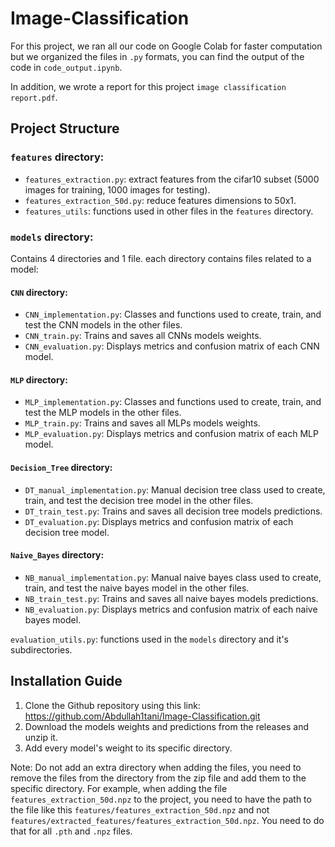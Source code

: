 # Image-Classification

For this project, we ran all our code on Google Colab for faster computation but we organized the files in `.py` formats, you can find the output of the code in `code_output.ipynb`. 

In addition, we wrote a report for this project `image classification report.pdf`.

## Project Structure

### `features` directory: 

- `features_extraction.py`: extract features from the cifar10 subset (5000 images for training, 1000 images for testing).
- `features_extraction_50d.py`: reduce features dimensions to 50x1.
- `features_utils`: functions used in other files in the `features` directory.

### `models` directory:
Contains 4 directories and 1 file. each directory contains files related to a model:

#### `CNN` directory:
- `CNN_implementation.py`: Classes and functions used to create, train, and test the CNN models in the other files.
- `CNN_train.py`: Trains and saves all CNNs models weights.
- `CNN_evaluation.py`: Displays metrics and confusion matrix of each CNN model.

#### `MLP` directory:
- `MLP_implementation.py`: Classes and functions used to create, train, and test the MLP models in the other files.
- `MLP_train.py`: Trains and saves all MLPs models weights.
- `MLP_evaluation.py`: Displays metrics and confusion matrix of each MLP model.

#### `Decision_Tree` directory:
- `DT_manual_implementation.py`: Manual decision tree class used to create, train, and test the decision tree model in the other files.
- `DT_train_test.py`: Trains and saves all decision tree models predictions.
- `DT_evaluation.py`: Displays metrics and confusion matrix of each decision tree model.

#### `Naive_Bayes` directory:
- `NB_manual_implementation.py`: Manual naive bayes class used to create, train, and test the naive bayes model in the other files.
- `NB_train_test.py`: Trains and saves all naive bayes models predictions.
- `NB_evaluation.py`: Displays metrics and confusion matrix of each naive bayes model.

`evaluation_utils.py`: functions used in the `models` directory and it's subdirectories.

## Installation Guide
1. Clone the Github repository using this link: https://github.com/Abdullah1tani/Image-Classification.git
2. Download the models weights and predictions from the releases and unzip it.
3. Add every model's weight to its specific directory.

Note: Do not add an extra directory when adding the files, you need to remove the files from the directory from the zip file and add them to the specific directory. For example, when adding the file `features_extraction_50d.npz` to the project, you need to have the path to the file like this `features/features_extraction_50d.npz` and not `features/extracted_features/features_extraction_50d.npz`. You need to do that for all `.pth` and `.npz` files.
